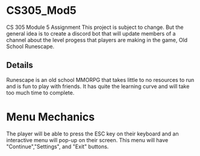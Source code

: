 # CS305_Mod5
CS 305 Module 5 Assignment
This project is subject to change. But the general idea is to create a discord bot 
that will update members of a channel about the level progess that players are making
in the game, Old School Runescape.

## Details
Runescape is an old school MMORPG that takes little to no resources to run and is fun to play with friends. It has quite the learning curve and will take too much time to complete.

# Menu Mechanics
The player will be able to press the ESC key on their keyboard and an interactive menu will pop-up on their screen. This menu will have "Continue","Settings", and "Exit" buttons. 
